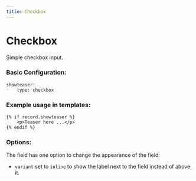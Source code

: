 ```yaml
---
title: Checkbox
---
```

Checkbox
=========

Simple checkbox input.

### Basic Configuration:

```
showteaser:
    type: checkbox
```

### Example usage in templates:

```
{% if record.showteaser %}
    <p>Teaser here ...</p>
{% endif %}
```

### Options:

The field has one option to change the appearance of the field:

* `variant` set to `inline` to show the label next to the field instead of
  above it.
